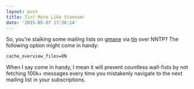 ```yaml
---
layout: post
title: Tin? More Like Stannum!
date: '2015-05-07 17:36:14'
---
```

So, you're stalking some mailing lists on [gmane][gmane] via [tin][tin] over NNTP? The following option might come in handy:

    cache_overview_files=ON

When I say come in handy, I mean it will prevent countless wall-fists by not fetching 100k+ messages every time you mistakenly navigate to the next mailing list in your subscriptions.

[gmane]: http://gmane.org/
[tin]: http://tin.org/
